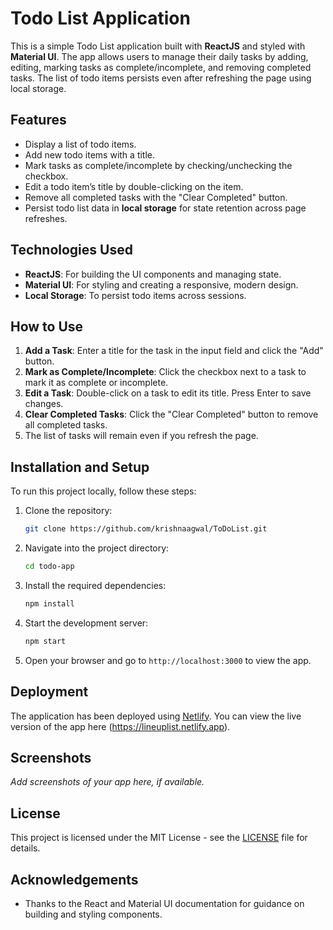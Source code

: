 # Todo List Application

This is a simple Todo List application built with **ReactJS** and styled with **Material UI**. The app allows users to manage their daily tasks by adding, editing, marking tasks as complete/incomplete, and removing completed tasks. The list of todo items persists even after refreshing the page using local storage.

## Features

- Display a list of todo items.
- Add new todo items with a title.
- Mark tasks as complete/incomplete by checking/unchecking the checkbox.
- Edit a todo item’s title by double-clicking on the item.
- Remove all completed tasks with the "Clear Completed" button.
- Persist todo list data in **local storage** for state retention across page refreshes.

## Technologies Used

- **ReactJS**: For building the UI components and managing state.
- **Material UI**: For styling and creating a responsive, modern design.
- **Local Storage**: To persist todo items across sessions.

## How to Use

1. **Add a Task**: Enter a title for the task in the input field and click the "Add" button.
2. **Mark as Complete/Incomplete**: Click the checkbox next to a task to mark it as complete or incomplete.
3. **Edit a Task**: Double-click on a task to edit its title. Press Enter to save changes.
4. **Clear Completed Tasks**: Click the "Clear Completed" button to remove all completed tasks.
5. The list of tasks will remain even if you refresh the page.

## Installation and Setup

To run this project locally, follow these steps:

1. Clone the repository:
   ```bash
   git clone https://github.com/krishnaagwal/ToDoList.git
   ```
   
2. Navigate into the project directory:
   ```bash
   cd todo-app
   ```

3. Install the required dependencies:
   ```bash
   npm install
   ```

4. Start the development server:
   ```bash
   npm start
   ```

5. Open your browser and go to `http://localhost:3000` to view the app.

## Deployment

The application has been deployed using [Netlify](https://www.netlify.com/). You can view the live version of the app here (https://lineuplist.netlify.app).

## Screenshots

_Add screenshots of your app here, if available._

## License

This project is licensed under the MIT License - see the [LICENSE](LICENSE) file for details.

## Acknowledgements

- Thanks to the React and Material UI documentation for guidance on building and styling components.
